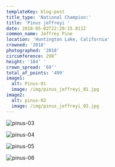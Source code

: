 ```yaml
---
templateKey: blog-post
title_type: 'National Champion:'
title: 'Pinus jeffreyi '
date: 2018-05-02T22:29:15.811Z
common_name: Jeffrey Pine
location: 'Huntington Lake, California'
crowned: '2018'
photographed: '2018'
circumference: 298”
height: '184’ '
crown_spread: '69’'
total_af_points: '499'
image1:
  alt: Pinus-01
  image: /img/pinus_jeffreyi_01.jpg
image2:
  alt: pinus-02
  image: /img/pinus_jeffreyi_02.jpg
---
```


![pinus-03](/img/pinus_jeffreyi_03.jpg 'pinus-03')

![pinus-04](/img/pinus_jeffreyi_04.jpg 'pinus-04')

![pinus-05](/img/pinus_jeffreyi_05.jpg 'pinus-05')

![pinus-06](/img/pinus_jeffreyi_06.jpg 'pinus-06')
